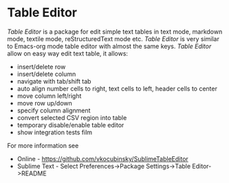 # Table Editor

*Table Editor* is a package for edit simple text tables in text mode, markdown mode, textile mode, reStructuredText mode etc. *Table Editor* is very similar to Emacs-org mode table editor with almost the same keys. *Table Editor* allow on easy way edit text table, it allows:

- insert/delete row
- insert/delete column
- navigate with tab/shift tab 
- auto align number cells to right, text cells to left, header cells to center
- move column left/right
- move row up/down
- specify column alignment
- convert selected CSV region into table
- temporary disable/enable table editor
- show integration tests film

For more information see

* Online - https://github.com/vkocubinsky/SublimeTableEditor
* Sublime Text - Select Preferences->Package Settings->Table Editor->README



